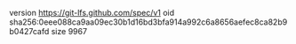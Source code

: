version https://git-lfs.github.com/spec/v1
oid sha256:0eee088ca9aa09ec30b1d16bd3bfa914a992c6a8656aefec8ca82b9b0427cafd
size 9967

